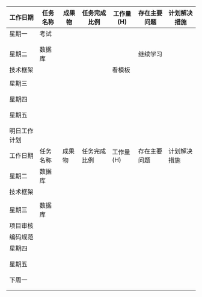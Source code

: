 | 工作日期     | 任务名称 | 成果物 | 任务完成比例 | 工作量(H) | 存在主要问题 | 计划解决措施 |
| ------------ | -------- | ------ | ------------ | --------- | ------------ | ------------ |
| 星期一       | 考试     |        |              |           |              |              |
|              |          |        |              |           |              |              |
|              |          |        |              |           |              |              |
| 星期二       | 数据库   |        |              |           | 继续学习     |              |
| 技术框架     |          |        |              | 看模板    |              |              |
|              |          |        |              |           |              |              |
| 星期三       |          |        |              |           |              |              |
|              |          |        |              |           |              |              |
|              |          |        |              |           |              |              |
| 星期四       |          |        |              |           |              |              |
|              |          |        |              |           |              |              |
|              |          |        |              |           |              |              |
| 星期五       |          |        |              |           |              |              |
|              |          |        |              |           |              |              |
|              |          |        |              |           |              |              |
| 明日工作计划 |          |        |              |           |              |              |
| 工作日期     | 任务名称 | 成果物 | 任务完成比例 | 工作量(H) | 存在主要问题 | 计划解决措施 |
| 星期二       | 数据库   |        |              |           |              |              |
| 技术框架     |          |        |              |           |              |              |
|              |          |        |              |           |              |              |
| 星期三       | 数据库   |        |              |           |              |              |
| 项目审核     |          |        |              |           |              |              |
| 编码规范     |          |        |              |           |              |              |
| 星期四       |          |        |              |           |              |              |
|              |          |        |              |           |              |              |
|              |          |        |              |           |              |              |
| 星期五       |          |        |              |           |              |              |
|              |          |        |              |           |              |              |
|              |          |        |              |           |              |              |
| 下周一       |          |        |              |           |              |              |
|              |          |        |              |           |              |              |
|              |          |        |              |           |              |              |
